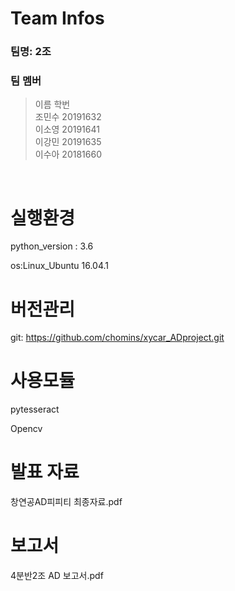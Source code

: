 # Team Infos

### 팀명: 2조

### 팀 멤버

> 이름	   학번  
> 조민수 20191632  
> 이소영	20191641  
> 이강민	20191635   
> 이수아 20181660 
<br/>

# 실행환경

python_version : 3.6

os:Linux_Ubuntu 16.04.1
<br/>

# 버전관리

git: https://github.com/chomins/xycar_ADproject.git
<br/>

# 사용모듈

pytesseract

Opencv
<br/>

# 발표 자료

창연공AD피피티 최종자료.pdf
<br/>

# 보고서

4분반2조 AD 보고서.pdf
